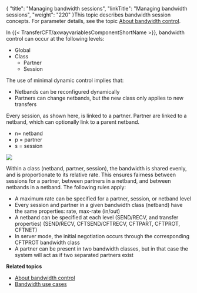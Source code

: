 {
    "title": "Managing bandwidth sessions",
    "linkTitle": "Managing bandwidth sessions",
    "weight": "220"
}This topic describes bandwidth session concepts. For parameter details, see the topic [About bandwidth control](../).

In {{< TransferCFT/axwayvariablesComponentShortName  >}}, bandwidth control can occur at the following levels:

- Global
- Class
    -   Partner
    -   Session

The use of minimal dynamic control implies that:

- Netbands can be reconfigured dynamically
- Partners can change netbands, but the new class only applies to new transfers

Every session, as shown here, is linked to a partner. Partner are linked to a netband, which can optionally link to a parent netband.

- n= netband
- p = partner
- s = session

![](/Images/TransferCFT/image.png)

Within a class (netband, partner, session), the bandwidth is shared evenly, and is proportionate to its relative rate. This ensures fairness between sessions for a partner, between partners in a netband, and between netbands in a netband. The following rules apply:

- A maximum rate can be specified for a partner, session, or netband level
- Every session and partner in a given bandwidth class (netband) have the same properties: rate, max-rate (in/out)
- A netband can be specified at each level (SEND/RECV, and transfer properties) (SEND/RECV, CFTSEND/CFTRECV, CFTPART, CFTPROT, CFTNET)
- In server mode, the initial negotiation occurs through the corresponding CFTPROT bandwidth class
- A partner can be present in two bandwidth classes, but in that case the system will act as if two separated partners exist

****Related topics****

- [About bandwidth control](../)
- [Bandwidth use cases](../r_use_cases_bandwidth)
